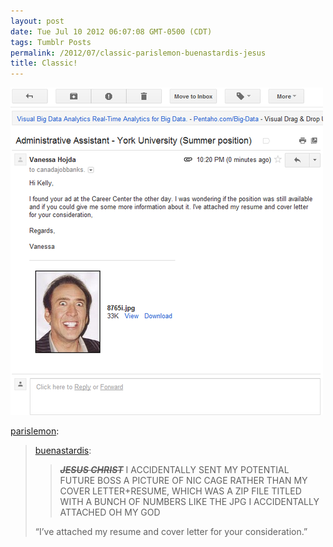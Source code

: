 ```yaml
---
layout: post
date: Tue Jul 10 2012 06:07:08 GMT-0500 (CDT)
tags: Tumblr Posts
permalink: /2012/07/classic-parislemon-buenastardis-jesus
title: Classic!
---
```


![](/public/assets/tumblr/tumblr_m6pw1ukmbh1qa877po1_500.png)

[parislemon](http://parislemon.com/post/26892826555/buenastardis-jesus-christ-i-accidentally-sent):

> [buenastardis](http://buenastardis.tumblr.com/post/26600983066/jesus-christ-i-accidentally-sent-my-potential):
> 
> > <strike>_**JESUS CHRIST**_</strike> I ACCIDENTALLY SENT MY POTENTIAL FUTURE BOSS A PICTURE OF NIC CAGE RATHER THAN MY COVER LETTER+RESUME, WHICH WAS A ZIP FILE TITLED WITH A BUNCH OF NUMBERS LIKE THE JPG I ACCIDENTALLY ATTACHED OH MY GOD
> 
> “I’ve attached my resume and cover letter for your consideration.”
